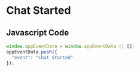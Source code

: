# Chat Started

## Javascript Code
```js
window.appEventData = window.appEventData || [];
appEventData.push({
  "event": "Chat Started"
});
```




